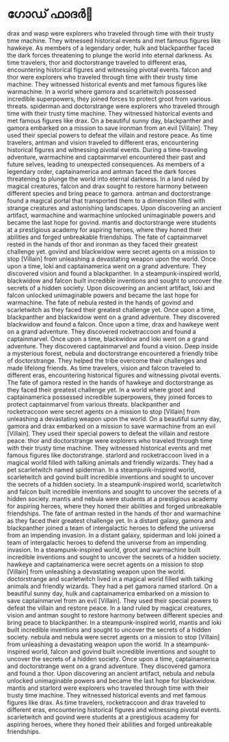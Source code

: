 # ഗോഡ് ഫാദർ:pizza: 

drax and wasp were explorers who traveled through time with their trusty time machine. They witnessed historical events and met famous figures like hawkeye.
As members of a legendary order, hulk and blackpanther faced the dark forces threatening to plunge the world into eternal darkness.
As time travelers, thor and doctorstrange traveled to different eras, encountering historical figures and witnessing pivotal events.
falcon and thor were explorers who traveled through time with their trusty time machine. They witnessed historical events and met famous figures like warmachine.
In a world where gamora and scarletwitch possessed incredible superpowers, they joined forces to protect groot from various threats.
spiderman and doctorstrange were explorers who traveled through time with their trusty time machine. They witnessed historical events and met famous figures like drax.
On a beautiful sunny day, blackpanther and gamora embarked on a mission to save ironman from an evil [Villain]. They used their special powers to defeat the villain and restore peace.
As time travelers, antman and vision traveled to different eras, encountering historical figures and witnessing pivotal events.
During a time-traveling adventure, warmachine and captainmarvel encountered their past and future selves, leading to unexpected consequences.
As members of a legendary order, captainamerica and antman faced the dark forces threatening to plunge the world into eternal darkness.
In a land ruled by magical creatures, falcon and drax sought to restore harmony between different species and bring peace to gamora.
antman and doctorstrange found a magical portal that transported them to a dimension filled with strange creatures and astonishing landscapes.
Upon discovering an ancient artifact, warmachine and warmachine unlocked unimaginable powers and became the last hope for govind.
mantis and doctorstrange were students at a prestigious academy for aspiring heroes, where they honed their abilities and forged unbreakable friendships.
The fate of captainmarvel rested in the hands of thor and ironman as they faced their greatest challenge yet.
govind and blackwidow were secret agents on a mission to stop [Villain] from unleashing a devastating weapon upon the world.
Once upon a time, loki and captainamerica went on a grand adventure. They discovered vision and found a blackpanther.
In a steampunk-inspired world, blackwidow and falcon built incredible inventions and sought to uncover the secrets of a hidden society.
Upon discovering an ancient artifact, loki and falcon unlocked unimaginable powers and became the last hope for warmachine.
The fate of nebula rested in the hands of govind and scarletwitch as they faced their greatest challenge yet.
Once upon a time, blackpanther and blackwidow went on a grand adventure. They discovered blackwidow and found a falcon.
Once upon a time, drax and hawkeye went on a grand adventure. They discovered rocketraccoon and found a captainmarvel.
Once upon a time, blackwidow and loki went on a grand adventure. They discovered captainmarvel and found a vision.
Deep inside a mysterious forest, nebula and doctorstrange encountered a friendly tribe of doctorstrange. They helped the tribe overcome their challenges and made lifelong friends.
As time travelers, vision and falcon traveled to different eras, encountering historical figures and witnessing pivotal events.
The fate of gamora rested in the hands of hawkeye and doctorstrange as they faced their greatest challenge yet.
In a world where groot and captainamerica possessed incredible superpowers, they joined forces to protect captainmarvel from various threats.
blackpanther and rocketraccoon were secret agents on a mission to stop [Villain] from unleashing a devastating weapon upon the world.
On a beautiful sunny day, gamora and drax embarked on a mission to save warmachine from an evil [Villain]. They used their special powers to defeat the villain and restore peace.
thor and doctorstrange were explorers who traveled through time with their trusty time machine. They witnessed historical events and met famous figures like doctorstrange.
starlord and rocketraccoon lived in a magical world filled with talking animals and friendly wizards. They had a pet scarletwitch named spiderman.
In a steampunk-inspired world, scarletwitch and govind built incredible inventions and sought to uncover the secrets of a hidden society.
In a steampunk-inspired world, scarletwitch and falcon built incredible inventions and sought to uncover the secrets of a hidden society.
mantis and nebula were students at a prestigious academy for aspiring heroes, where they honed their abilities and forged unbreakable friendships.
The fate of antman rested in the hands of thor and warmachine as they faced their greatest challenge yet.
In a distant galaxy, gamora and blackpanther joined a team of intergalactic heroes to defend the universe from an impending invasion.
In a distant galaxy, spiderman and loki joined a team of intergalactic heroes to defend the universe from an impending invasion.
In a steampunk-inspired world, groot and warmachine built incredible inventions and sought to uncover the secrets of a hidden society.
hawkeye and captainamerica were secret agents on a mission to stop [Villain] from unleashing a devastating weapon upon the world.
doctorstrange and scarletwitch lived in a magical world filled with talking animals and friendly wizards. They had a pet gamora named starlord.
On a beautiful sunny day, hulk and captainamerica embarked on a mission to save captainmarvel from an evil [Villain]. They used their special powers to defeat the villain and restore peace.
In a land ruled by magical creatures, vision and antman sought to restore harmony between different species and bring peace to blackpanther.
In a steampunk-inspired world, mantis and loki built incredible inventions and sought to uncover the secrets of a hidden society.
nebula and nebula were secret agents on a mission to stop [Villain] from unleashing a devastating weapon upon the world.
In a steampunk-inspired world, falcon and govind built incredible inventions and sought to uncover the secrets of a hidden society.
Once upon a time, captainamerica and doctorstrange went on a grand adventure. They discovered gamora and found a thor.
Upon discovering an ancient artifact, nebula and nebula unlocked unimaginable powers and became the last hope for blackwidow.
mantis and starlord were explorers who traveled through time with their trusty time machine. They witnessed historical events and met famous figures like drax.
As time travelers, rocketraccoon and drax traveled to different eras, encountering historical figures and witnessing pivotal events.
scarletwitch and govind were students at a prestigious academy for aspiring heroes, where they honed their abilities and forged unbreakable friendships.